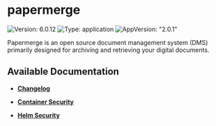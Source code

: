 # papermerge

![Version: 6.0.12](https://img.shields.io/badge/Version-6.0.12-informational?style=flat-square) ![Type: application](https://img.shields.io/badge/Type-application-informational?style=flat-square) ![AppVersion: "2.0.1"](https://img.shields.io/badge/AppVersion-"2.0.1"-informational?style=flat-square)

Papermerge is an open source document management system (DMS) primarily designed for archiving and retrieving your digital documents.

## Available Documentation

- [**Changelog**](CHANGELOG)

- [**Container Security**](container-security)

- [**Helm Security**](helm-security)

